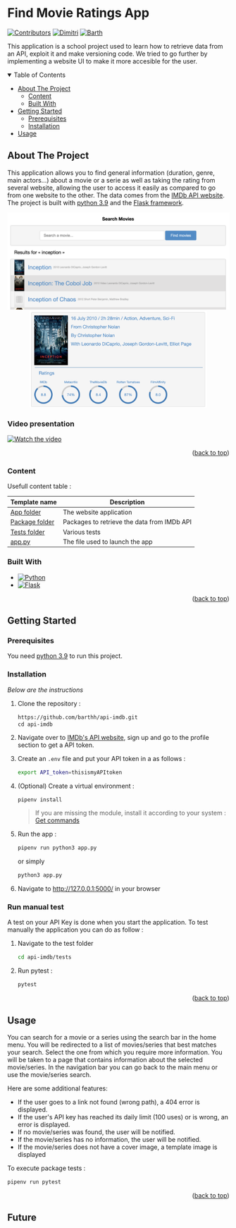 <a id="readme-top"></a>  

# Find Movie Ratings App

[![Contributors][contributors-shield]][contributors-url]
[![Dimitri][linkedin-dimitri-shield]][linkedin-dimitri-url]
[![Barth][linkedin-barthh-shield]][linkedin-barthh-url]

This application is a school project used to learn how to retrieve data from an API, exploit it and make versioning code. We tried to go further by implementing a website UI to make it more accesible for the user.

<!-- TABLE OF CONTENTS -->
<details open>
  <summary>Table of Contents</summary>
  <ul>
    <li>
      <a href="#about-the-project">About The Project</a>
      <ul>
        <li><a href="#content">Content</a></li>
        <li><a href="#built-with">Built With</a></li>
      </ul>
    </li>
    <li>
      <a href="#getting-started">Getting Started</a>
      <ul>
        <li><a href="#prerequisites">Prerequisites</a></li>
        <li><a href="#installation">Installation</a></li>
      </ul>
    </li>
    <li><a href="#usage">Usage</a></li>

  </ul>
</details>



<!-- ABOUT THE PROJECT -->
## About The Project

This application allows you to find general information (duration, genre, main actors...) about a movie or a serie as well as taking the rating from several website, allowing the user to access it easily as compared to go from one website to the other. 
The data comes from the [IMDb API website](https://imdb-api.com). The project is built with [python 3.9](https://docs.python.org/3.9/) and the [Flask framework](https://flask.palletsprojects.com/en/2.2.x/).


<p align="center">
  <img src="./images/search_a_movie.png" height="220px" />
  <img src="./images/movie_informations.png" height="220px" /> 
</p>

### Video presentation

[![Watch the video](https://img.youtube.com/vi/T_LxS2t20UI/maxresdefault.jpg)](https://www.youtube.com/watch?v=T_LxS2t20UI)


<p align="right">(<a href="#readme-top">back to top</a>)</p>


### Content

Usefull content table :

| Template name | Description |
| ------------- | ----------- |
| [App folder](./app/) | The website application |
| [Package folder](./package/) | Packages to retrieve the data from IMDb API |
| [Tests folder](./tests/) | Various tests |
| [app.py](./app.py) |  The file used to launch the app |

### Built With

* [![Python][Python]][Python-url]
* [![Flask][Flask]][Flask-url]

<p align="right">(<a href="#readme-top">back to top</a>)</p>



<!-- GETTING STARTED -->
## Getting Started

### Prerequisites

You need [python 3.9](https://docs.python.org/3.9/) to run this project.

### Installation

_Below are the instructions_

1. Clone the repository :
    ```
    https://github.com/barthh/api-imdb.git
    cd api-imdb
    ```
1. Navigate over to [IMDb's API website](https://imdb-api.com), sign up and go to the profile section to get a API token.
  
1. Create an ```.env``` file and put your API token in a as follows :
    ```sh
    export API_token=thisismyAPItoken
    ```
1. (Optional) Create a virtual environment :
    ```python
    pipenv install
    ```
    > If you are missing the module, install it according to your system : [Get commands](https://pypi.org/project/pipenv/#installation)

2. Run the app :
    ```python
    pipenv run python3 app.py
    ```
    or simply
    ```python
    python3 app.py
    ```
3. Navigate to http://127.0.0.1:5000/ in your browser

### Run manual test

A test on your API Key is done when you start the application.
To test manually the application you can do as follow :

 1. Navigate to the test folder
    ```sh
    cd api-imdb/tests
    ```

 2. Run pytest :
    ```python
    pytest
    ```


<p align="right">(<a href="#readme-top">back to top</a>)</p>



<!-- USAGE EXAMPLES -->
## Usage

You can search for a movie or a series using the search bar in the home menu.
You will be redirected to a list of movies/series that best matches your search.
Select the one from which you require more information.
You will be taken to a page that contains information about the selected movie/series.
In the navigation bar you can go back to the main menu or use the movie/series search.

Here are some additional features:

- If the user goes to a link not found (wrong path), a 404 error is displayed. 
- If the user's API key has reached its daily limit (100 uses) or is wrong, an error is displayed.
- If no movie/series was found, the user will be notified.
- If the movie/series has no information, the user will be notified.
- If the movie/series does not have a cover image, a template image is displayed

To execute package tests :
```python
pipenv run pytest
```

<p align="right">(<a href="#readme-top">back to top</a>)</p>

## Future


<!-- MARKDOWN LINKS & IMAGES -->
<!-- https://www.markdownguide.org/basic-syntax/#reference-style-links -->

[contributors-shield]: https://img.shields.io/github/contributors/barthh/api-imdb.svg?style=for-the-badge
[contributors-url]: https://github.com/barthh/api-imdb/graphs/contributors

[linkedin-dimitri-shield]: https://img.shields.io/badge/-Dimitri-black.svg?style=for-the-badge&logo=linkedin&colorB=555
[linkedin-dimitri-url]: https://www.linkedin.com/in/dimitri-prieur/

[linkedin-barthh-shield]: https://img.shields.io/badge/-Barthelemy-black.svg?style=for-the-badge&logo=linkedin&colorB=555
[linkedin-barthh-url]: https://www.linkedin.com/in/https://www.linkedin.com/in/barthh/

[Flask]:https://img.shields.io/badge/Flask-000000?style=for-the-badge&logo=Flask&logoColor=ffffff
[Flask-url]:https://flask.palletsprojects.com/en/2.2.x/

[Python]:https://img.shields.io/badge/Python-3776AB?style=for-the-badge&logo=Python&logoColor=FFD43B
[Python-url]:https://www.python.org/

[product-screenshot]: images/screen1.png
